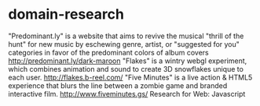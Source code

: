 # domain-research
"Predominant.ly" is a website that aims to revive the musical "thrill of the hunt" for new music by eschewing genre, artist, or "suggested for you" categories in favor of the predominant colors of album covers
http://predominant.ly/dark-maroon 
"Flakes" is a wintry webgl experiment, which combines animation and sound to create 3D snowflakes unique to each user.
http://flakes.b-reel.com/ 
"Five Minutes" is a live action & HTML5 experience that blurs the line between a zombie game and branded interactive film. 
http://www.fiveminutes.gs/
Research for Web: Javascript
